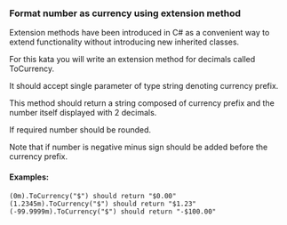 ### Format number as currency using extension method

Extension methods have been introduced in C# as a convenient way to extend functionality without introducing new inherited classes.

For this kata you will write an extension method for decimals called ToCurrency. 

It should accept single parameter of type string denoting currency prefix. 

This method should return a string composed of currency prefix and the number itself displayed with 2 decimals. 

If required number should be rounded. 

Note that if number is negative minus sign should be added before the currency prefix.

#### Examples:
```
(0m).ToCurrency("$") should return "$0.00"
(1.2345m).ToCurrency("$") should return "$1.23"
(-99.9999m).ToCurrency("$") should return "-$100.00"
